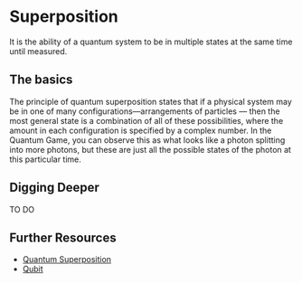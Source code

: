 # Superposition

It is the ability of a quantum system to be in multiple states at the same time until measured.

## The basics

The principle of quantum superposition states that if a physical system may be in one of many configurations—arrangements of particles — then the most general state is a combination of all of these possibilities, where the amount in each configuration is specified by a complex number. 
In the Quantum Game, you can observe this as what looks like a photon splitting into more photons, but these are just all the possible 
states of the photon at this particular time.

## Digging Deeper

TO DO

## Further Resources

* [Quantum Superposition](https://en.wikipedia.org/wiki/Quantum_superposition)
* [Qubit](https://en.wikipedia.org/wiki/Qubit)
